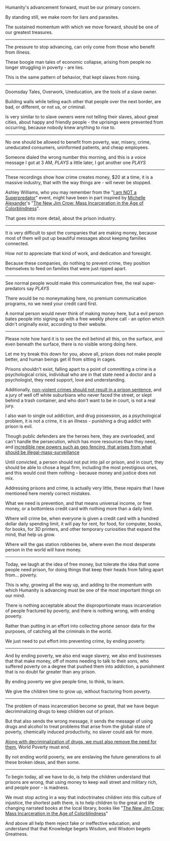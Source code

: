 Humanity's advancement forward,
must be our primary concern.

By standing still,
we make room for liars and parasites.

The sustained momentum with which we move forward,
should be one of our greatest treasures.

---

The pressure to stop advancing,
can only come from those who benefit from illness.

These boogie man tales of economic collapse,
arising from people no longer struggling in poverty - are lies.

This is the same pattern of behavior,
that kept slaves from rising.

---

Doomsday Tales, Overwork, Uneducation,
are the tools of a slave owner.

Building walls while telling each other that people over the next border,
are bad, or different, or not us, or criminal.

Is very similar to to slave owners were not telling their slaves,
about great cities, about happy and friendly people - the uprisings were prevented from occurring, because nobody knew anything to rise to.

---

No one should be allowed
to benefit from poverty, war, misery, crime, uneducated consumers, uninformed patients, and cheap employees.

Someone dialed the wrong number this morning,
and this is a voice message I got at 3 AM, *PLAYS* a little later, I got another one *PLAYS*

---

These recordings show how crime creates money, $20 at a time,
it is a massive industry, that with the way things are - will never be stopped.

Ashley Williams, who you may remember from the "[I am NOT a Superpredator][1]" event,
might have been in part inspired by [Michelle Alexander][2]'s "[The New Jim Crow: Mass Incarceration in the Age of Colorblindness][4]".

That goes into more detail,
about the prison industry.

---

It is very difficult to spot the companies that are making money,
because most of them will put up beautiful messages about keeping families connected.

How _not to_ appreciate that kind of work,
and dedication and foresight.

Because these companies, do nothing to prevent crime,
they position themselves to feed on families that were just ripped apart.

---

See normal people would make this communication free,
the real super-predators say *PLAYS*

There would be no moneymaking here,
no premium communication programs, no we need your credit card first.

A normal person would never think of making money here,
but a evil person bates people into signing up with a free weekly phone call - an option which didn't originally exist, according to their website.

---

Please note how hard it is to see the evil behind all this,
on the surface, and even beneath the surface, there is no visible wrong doing here.

Let me try break this down for you,
above all, prison does not make people better, and human beings get ill from sitting in cages.

Prisons shouldn't exist, falling apart to a point of committing a crime is a psychological crisis,
individual who are in that state need a doctor and a psychologist, they need support, love and understanding.

Additionally, [non-violent crimes should not result in a prison sentence][5],
and a jury of well off white suburbians who never faced the street, or slept behind a trash container, and who don't want to be in court, is not a real jury.

I also wan to single out addiction, and drug possession, as a psychological problem,
it is not a crime, it is an illness - punishing a drug addict with prison is evil.

Though public defenders are the heroes here, they are overloaded, and can't handle the persecution,
which has more resources than they need, and [incredible new powers such as geo fencing, that arises from what should be illegal-mass-surveillance][6]

Until convicted, a person should not put into jail or prison,
and in court, they should be able to chose a legal firm, including the most prestigious ones, and this would cost them nothing - because money and justice does not mix.

Addressing prisons and crime, is actually very little,
these repairs that I have mentioned here merely correct mistakes.

What we need is prevention,
and that means universal income, or free money, or a bottomless credit card with nothing more than a daily limit.

Where will crime be, when everyone is given a credit card with a hundred dollar daily spending limit,
it will pay for rent, for food, for computer, books, for books, for 3D printers, and other temporary curiosities that expand the mind, that help us grow.

Where will the gas station robberies be,
where even the most desperate person in the world will have money.

---

Today, we laugh at the idea of free money,
but tolerate the idea that some people need prison, for doing things that keep their heads from falling apart from... poverty.

This is why, growing all the way up,
and adding to the momentum with which Humanity is advancing must be one of the most important things on our mind.

There is nothing acceptable about the disproportionate mass incarceration of people fractured by poverty,
and there is nothing wrong, with ending poverty.

Rather than putting in an effort into collecting phone sensor data for the purposes,
of catching all the criminals in the world.

We just need to put effort into preventing crime,
by ending poverty.

---

And by ending poverty, we also end wage slavery, we also end businesses that that make money,
off of moms needing to talk to their sons, who suffered poverty on a degree that pushed them into addiction, a punishment that is no doubt far greater than any prison.

By ending poverty we give people time,
to think, to learn.

We give the children time to grow up,
without fracturing from poverty.

---

The problem of mass incarceration become so great,
that we have begun decriminalizing drugs to keep children out of prison.

But that also sends the wrong message, it sends the message of using drugs and alcohol to treat problems that arise from the global state of poverty,
chemically induced productivity, no slaver could ask for more.

[Along with decriminalization of drugs, we must also remove the need for them][7],
World Poverty must end.

By not ending world poverty,
we are enslaving the future generations to all these broken ideas, and then some.

---

To begin today, all we have to do,
is help the children understand that prisons are wrong, that using money to keep wall street and military rich, and people poor - is madness.

We must stop acting in a way that indoctrinates children into this culture of injustice,
the shortest path there, is to help children to the great and life changing narrated books at the local library, books like "[The New Jim Crow: Mass Incarceration in the Age of Colorblindness][4]"

And above all help them reject fake or ineffective education,
and understand that that Knowledge begets Wisdom, and Wisdom begets Greatness.

[1]: https://www.youtube.com/watch?v=WXDpPCTOCac
[2]: https://www.youtube.com/watch?v=SQ6H-Mz6hgw
[3]: https://www.youtube.com/watch?v=SQ6H-Mz6hgw
[4]: https://www.audible.com/pd/The-New-Jim-Crow-Audiobook/B007QW236E
[5]: https://www.youtube.com/watch?v=lnuoHywbaR8
[6]: https://www.youtube.com/watch?v=mAXpjrjjmMY
[7]: https://www.youtube.com/watch?v=d-0KfwFCMRM
